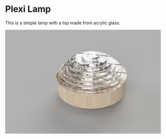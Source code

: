 Plexi Lamp
==========

This is a simple lamp with a top made from acrylic glass.

![](doc/Lamp.png)
